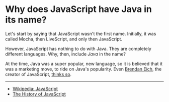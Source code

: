 # Why does JavaScript have Java in its name?


Let's start by saying that JavaScript wasn't the first name. Initially, it was called Mocha, then LiveScript, and only then JavaScript.

However, JavaScript has nothing to do with Java. They are completely different languages. Why, then, include *Java* in the name? 

At the time, Java was a super popular, new language, so it is believed that it was a marketing move, to ride on Java's popularity. Even [Brendan Eich](https://en.wikipedia.org/wiki/Brendan_Eich), the creator of JavaScript, [thinks so](https://youtu.be/XOmhtfTrRxc?t=117). 

---

- [Wikipedia: JavaScript](https://en.wikipedia.org/wiki/JavaScript)
- [The History of JavaScript](https://www.springboard.com/blog/data-science/history-of-javascript)